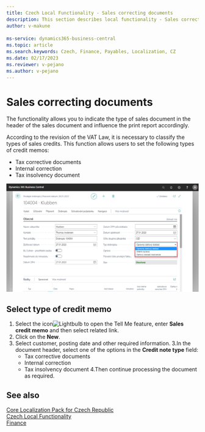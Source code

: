 ```yaml
---
title: Czech Local Functionality - Sales correcting documents 
description: This section describes local functionality - Sales correcting documents.
author: v-makune

ms-service: dynamics365-business-central
ms.topic: article
ms.search.keywords: Czech, Finance, Payables, Localization, CZ
ms.date: 02/17/2023
ms.reviewer: v-pejano
ms.author: v-pejano
---
```



# Sales correcting documents

The functionality allows you to indicate the type of sales document in the header of the sales document and influence the print report accordingly.

According to the revision of the VAT Law, it is necessary to classify the types of sales credits. This function allows users to set the following types of credit memos:

- Tax corrective documents
- Internal correction
- Tax insolvency document

![Sales corrective documents](Media/sales-correcting-documents.png)

## Select type of credit memo

1. Select the icon![Lightbulb to open the Tell Me feature](../../media/ui-search/search_small.png "Tell me what you want to do"), enter  **Sales credit memo** and then select related link.
2. Click on the **New**.
3. Select customer, posting date and other required information.
3.In the document header, select one of the options in the **Credit note type** field:
    - Tax corrective documents
    - Internal correction
    - Tax insolvency document
4.Then continue processing the document as required.

## See also

[Core Localization Pack for Czech Republic](ui-extensions-core-localization-pack-cz.md)  
[Czech Local Functionality](czech-local-functionality.md)  
[Finance](../../finance.md)  
